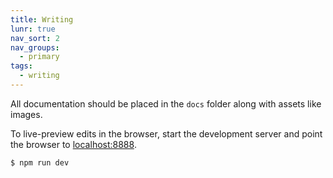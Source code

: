 ```yaml
---
title: Writing
lunr: true
nav_sort: 2
nav_groups:
  - primary
tags:
  - writing
---
```

All documentation should be placed in the `docs` folder along with assets like images.

To live-preview edits in the browser, start the development server and point the browser to [localhost:8888](http://localhost:8888/).

```shell
$ npm run dev
```
